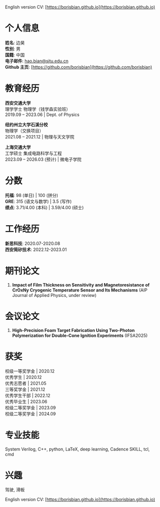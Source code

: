 English version CV: [https://borisbian.github.io](https://borisbian.github.io)

# 个人信息 
  
**姓名**: 边昊  
**性别**: 男  
**国籍**: 中国  
**电子邮件**: hao.bian@sjtu.edu.cn  
**Github 主页**: [https://github.com/borisbian](https://github.com/borisbian)  

# 教育经历

**西安交通大学**  
理学学士 物理学（钱学森实验班）  
2019.09 – 2023.06 | Dept. of Physics  

**纽约州立大学石溪分校**  
物理学（交换项目）    
2021.08 – 2021.12  | 物理与天文学院  

**上海交通大学**  
工学硕士 集成电路科学与工程  
2023.09 – 2026.03 (预计) | 微电子学院  

# 分数

**托福**: 98 (单日) | 100 (拼分)  
**GRE**: 315 (语文与数学) | 3.5 (写作)  
**绩点**: 3.71/4.00 (本科) | 3.59/4.00 (硕士)  

# 工作经历

**新思科技**: 2020.07-2020.08  
**西安简矽技术**: 2022.12-2023.01  

# 期刊论文

1. **Impact of Film Thickness on Sensitivity and Magnetoresistance of CrOxNy Cryogenic Temperature Sensor and Its Mechanisms** (AIP Journal of Applied Physics, under review)  

# 会议论文

1. **High-Precision Foam Target Fabrication Using Two-Photon Polymerization for Double-Cone Ignition Experiments** (IFSA2025)  

# 获奖

校级一等奖学金 | 2020.12  
优秀学生 | 2020.12  
优秀志愿者 | 2021.05   
三等奖学金 | 2021.12  
优秀学生干部 | 2022.12   
优秀毕业生 | 2023.06  
校级二等奖学金 | 2023.09  
校级二等奖学金 | 2024.09  

# 专业技能

System Verilog, C++, python, LaTeX, deep learning, Cadence SKILL, tcl, cmd  

# 兴趣

驾驶, 滑板  

English version CV: [https://borisbian.github.io](https://borisbian.github.io)  

